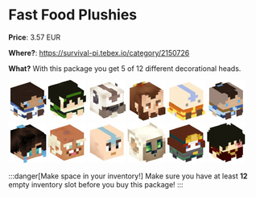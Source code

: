 # Fast Food Plushies

**Price**: 3.57 EUR

**Where?**: https://survival-pi.tebex.io/category/2150726

**What?** With this package you get 5 of 12 different decorational heads.

![42100 ](8c8e17957069f574662741c10a7dd259ae149ef0.jpg)
![42101 ](15eecbe97dc81c033c8bb03902abe5068e5ae64c.jpg)
![39438 ](6f54cc81fe6d7ea9d12bb6faf957f49064971e10.jpg)
![39437 ](e8f0f4d21d89f1af378ec0e5ebe7d4534a93d653.jpg)
![39436 ](51840ba6d8e4b6020f8091779ddb039eb80d4355.jpg)
![39435 ](616fdf149c8d218e1fb67b7da1d9ea4d1652fc44.jpg)
![39434 ](4dcc251c6b16b4cde4465c63a5edd18428d53e5b.jpg)
![39433 ](e3e0c33b04c56c1fc61142fe39e0d37e75b90975.jpg)
![40826 ](38a9120602867cae38dca76043cea867dd8ac8de.jpg)
![14242 ](87d970b6ca9cdf4b8b7e72b6cf5abe2f0eb89796.jpg)
![39389 ](a328c39818f3503aa1953125964b4c55019620b1.jpg)
![45115 ](9dc71edf68678d292c59639cc2ff62d348709679.jpg)

:::danger[Make space in your inventory!]
Make sure you have at least **12** empty inventory slot before you buy this package!
:::